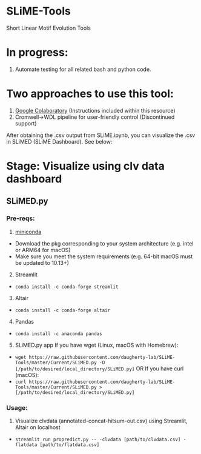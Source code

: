 # SLiME-Tools
Short Linear Motif Evolution Tools

# In progress:
1. Automate testing for all related bash and python code.

# Two approaches to use this tool:
1. [Google Colaboratory](https://colab.research.google.com/drive/1q6UIrzrNZEaI6Wyy7jOMt6M8WyKJ0YJv?usp=sharing) (Instructions included within this resource)
2. Cromwell->WDL pipeline for user-friendly control (Discontinued support)

After obtaining the .csv output from SLiME.ipynb, you can visualize the .csv in SLiMED (SLiME Dashboard). See below:

# Stage: Visualize using clv data dashboard
## SLiMED.py
### Pre-reqs:
1. [miniconda](https://docs.conda.io/en/latest/miniconda.html#macos-installers)
* Download the pkg corresponding to your system architecture (e.g. intel or ARM64 for macOS)
* Make sure you meet the system requirements (e.g. 64-bit macOS must be updated to 10.13+)
2. Streamlit
* ```conda install -c conda-forge streamlit```
3. Altair
* ```conda install -c conda-forge altair```
4. Pandas
* ```conda install -c anaconda pandas```
5. SLiMED.py app
If you have wget (Linux, macOS with Homebrew):
* ```wget https://raw.githubusercontent.com/daugherty-lab/SLiME-Tools/master/Current/SLiMED.py -O [/path/to/desired/local_directory/SLiMED.py]```
OR
If you have curl (macOS):
* ```curl https://raw.githubusercontent.com/daugherty-lab/SLiME-Tools/master/Current/SLiMED.py > [/path/to/desired/local_directory/SLiMED.py]```

### Usage: 
1. Visualize clvdata (annotated-concat-hitsum-out.csv) using Streamlit, Altair on localhost
* ```streamlit run propredict.py -- -clvdata [path/to/clvdata.csv] -flatdata [path/to/flatdata.csv]```